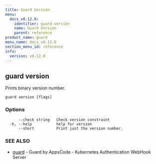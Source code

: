 ```yaml
---
title: Guard Version
menu:
  docs_v0.12.0:
    identifier: guard-version
    name: Guard Version
    parent: reference
product_name: guard
menu_name: docs_v0.12.0
section_menu_id: reference
info:
  version: v0.12.0
---
```


## guard version

Prints binary version number.

```
guard version [flags]
```

### Options

```
      --check string   Check version constraint
  -h, --help           help for version
      --short          Print just the version number.
```

### SEE ALSO

* [guard](/docs/v0.12.0/reference/guard)	 - Guard by AppsCode - Kubernetes Authentication WebHook Server

